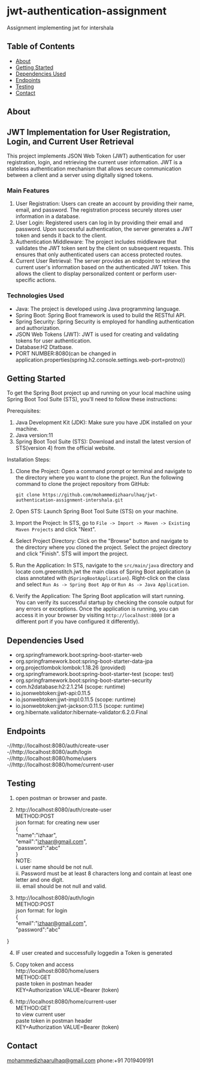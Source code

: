 # jwt-authentication-assignment
Assignment implementing jwt for intershala

## Table of Contents

- [About](#about)
- [Getting Started](#getting-started)
- [Dependencies Used](#dependencies-used)
- [Endpoints](#endppoints)
- [Testing](#testing)
- [Contact](#contact)

## About

## JWT Implementation for User Registration, Login, and Current User Retrieval

This project implements JSON Web Token (JWT) authentication for user registration, login, and retrieving the current user information. JWT is a stateless authentication mechanism that allows secure communication between a client and a server using digitally signed tokens. 

### Main Features
1. User Registration: Users can create an account by providing their name, email, and password. The registration process securely stores user information in a database.
2. User Login: Registered users can log in by providing their email and password. Upon successful authentication, the server generates a JWT token and sends it back to the client.
3. Authentication Middleware: The project includes middleware that validates the JWT token sent by the client on subsequent requests. This ensures that only authenticated users can access protected routes.
4. Current User Retrieval: The server provides an endpoint to retrieve the current user's information based on the authenticated JWT token. This allows the client to display personalized content or perform user-specific actions.

### Technologies Used
- Java: The project is developed using Java programming language.
- Spring Boot: Spring Boot framework is used to build the RESTful API.
- Spring Security: Spring Security is employed for handling authentication and authorization.
- JSON Web Tokens (JWT): JWT is used for creating and validating tokens for user authentication.
- Database:H2 Dtatbase.
- PORT NUMBER:8080(can be changed in application.properties(spring.h2.console.settings.web-port=protno))

## Getting Started

To get the Spring Boot project up and running on your local machine using Spring Boot Tool Suite (STS), you'll need to follow these instructions:

Prerequisites:
1. Java Development Kit (JDK): Make sure you have JDK installed on your machine.
2. Java version:11
3. Spring Boot Tool Suite (STS): Download and install the latest version of STS(version 4) from the official website.

   
Installation Steps:
1. Clone the Project: Open a command prompt or terminal and navigate to the directory where you want to clone the project. Run the following command to clone the project repository from GitHub:
   ```
   git clone https://github.com/mohammedizhaarulhaq/jwt-authentication-assignment-intershala.git
   ```

2. Open STS: Launch Spring Boot Tool Suite (STS) on your machine.

3. Import the Project: In STS, go to `File -> Import -> Maven -> Existing Maven Projects` and click "Next".

4. Select Project Directory: Click on the "Browse" button and navigate to the directory where you cloned the project. Select the project directory and click "Finish". STS will import the project.

5. Run the Application: In STS, navigate to the `src/main/java` directory and  locate com.greenstitch.jwt the main class of Spring Boot application (a class annotated with `@SpringBootApplication`). Right-click on the class and select `Run As -> Spring Boot App` or `Run As -> Java Application`.

6. Verify the Application: The Spring Boot application will start running. You can verify its successful startup by checking the console output for any errors or exceptions. Once the application is running, you can access it in your browser by visiting `http://localhost:8080` (or a different port if you have configured it differently).

## Dependencies Used

- org.springframework.boot:spring-boot-starter-web
- org.springframework.boot:spring-boot-starter-data-jpa
- org.projectlombok:lombok:1.18.26 (provided)
- org.springframework.boot:spring-boot-starter-test (scope: test)
- org.springframework.boot:spring-boot-starter-security
- com.h2database:h2:2.1.214 (scope: runtime)
- io.jsonwebtoken:jjwt-api:0.11.5
- io.jsonwebtoken:jjwt-impl:0.11.5 (scope: runtime)
- io.jsonwebtoken:jjwt-jackson:0.11.5 (scope: runtime)
- org.hibernate.validator:hibernate-validator:6.2.0.Final

## Endpoints

-//http://localhost:8080/auth/create-user<br/>
-//http://localhost:8080/auth/login<br/>
-//http://localhost:8080/home/users<br/>
-//http://localhost:8080/home/current-user<br/>

## Testing

1. open postman or browser and paste.
2. http://localhost:8080/auth/create-user<br/>
   METHOD:POST<br/>
   json format: for creating new user<br/>
   {  
    "name":"izhaar",  
    "email":"izhaar@gmail.com",  
    "password":"abc"  
}  
NOTE:  
i. user name should be not null.<br/>
ii. Password must be at least 8 characters long and contain at least one letter and one digit.  
iii. email should be not null and valid.


4. http://localhost:8080/auth/login<br/>
   METHOD:POST<br/>
   json format: for login<br/>
   {    
    "email":"izhaar@gmail.com",  
    "password":"abc"  

  } 
  
4. IF user created and successfully loggedin a Token is generated    
5. Copy token and access    
http://localhost:8080/home/users<br/>
METHOD:GET<br/>
paste token in postman header <br/> 
KEY=Authorization VALUE=Bearer (token)    
  
7. http://localhost:8080/home/current-user <br/>
  METHOD:GET<br/>
  to view current user <br/> 
  paste token in postman header   
  KEY=Authorization VALUE=Bearer (token)

## Contact

mohammedizhaarulhaq@gmail.com
phone:+91 7019409191
